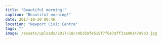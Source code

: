 ```yaml
---
title: "Beautiful morning!"
caption: "Beautiful morning!"
date: 2017-10-30 00:46
location: "Newport Civic Centre"
tags: ""
image: /assets/uploads/2017/10/c4b358fe518f7f6e7aff31a40147a9b3.jpg
---
```

